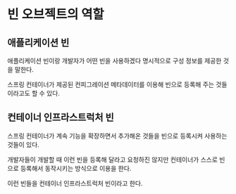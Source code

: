 # 빈 오브젝트의 역할

## 애플리케이션 빈

애플리케이션 빈이랑 개발자가 어떤 빈을 사용하겠다 명시적으로 구성 정보를 제공한 것을 말한다.

스프링 컨테이너가 제공된 컨피그레이션 메타데이터를 이용해 빈으로 등록해 주는 것들이라고도 할 수 있다.

## 컨테이너 인프라스트럭처 빈

스프링 컨테이너가 계속 기능을 확장하면서 추가해온 것들을 빈으로 등록시켜 사용하는 것들이 있다.

개발자들이 개발할 때 이런 빈을 등록해 달라고 요청하진 않지만 컨테이너가 스스로 빈으로 등록해서 동작시키는 방식으로 이용을 한다.

이런 빈들을 컨테이너 인프라스트럭처 빈이라고 한다.